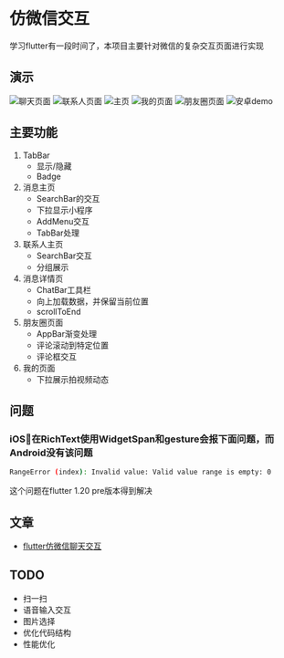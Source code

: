 # 仿微信交互

学习flutter有一段时间了，本项目主要针对微信的复杂交互页面进行实现

## 演示

![聊天页面](https://github.com/zhengbomo/flutter_wechat/blob/master/images/wechat_chat-min.gif?raw=true)
![联系人页面](https://github.com/zhengbomo/flutter_wechat/blob/master/images/wechat_contact-min.gif?raw=true)
![主页](https://github.com/zhengbomo/flutter_wechat/blob/master/images/wechat_home-min.gif?raw=true)
![我的页面](https://github.com/zhengbomo/flutter_wechat/blob/master/images/wechat_me-min.gif?raw=true)
![朋友圈页面](https://github.com/zhengbomo/flutter_wechat/blob/master/images/wechat_moment-min.gif?raw=true)
![安卓demo](https://github.com/zhengbomo/flutter_wechat/blob/master/images/wechat_android-min.gif?raw=true)

## 主要功能

1. TabBar
   * 显示/隐藏
   * Badge
2. 消息主页
   * SearchBar的交互
   * 下拉显示小程序
   * AddMenu交互
   * TabBar处理
3. 联系人主页
   * SearchBar交互
   * 分组展示
4. 消息详情页
   * ChatBar工具栏
   * 向上加载数据，并保留当前位置
   * scrollToEnd
5. 朋友圈页面
    * AppBar渐变处理
    * 评论滚动到特定位置
    * 评论框交互
6. 我的页面
   * 下拉展示拍视频动态

## 问题

### iOS在RichText使用WidgetSpan和gesture会报下面问题，而Android没有该问题

```sh
RangeError (index): Invalid value: Valid value range is empty: 0
```

这个问题在flutter 1.20 pre版本得到解决
[](https://github.com/flutter/flutter/issues/51936#issuecomment-658662209)

## 文章

* [flutter仿微信聊天交互](https://blog.bombox.org/2020-06-30/flutter-chat-listview/)

## TODO

* 扫一扫
* 语音输入交互
* 图片选择
* 优化代码结构
* 性能优化
